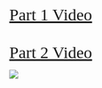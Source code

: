 <html lang="en-US">
<head>
<title> Video</title>
<style>
a{font-family: 'Pacifico', cursive; font-size:30px;}
</style> </head>
<body>

<a href="https://www.youtube.com/watch?v=V2uEfVU5o2s"> Part 1 Video<br><br>
   </a><a href="https://www.youtube.com/watch?v=yzMoVPw9oQo"> Part 2 Video

<img src="![qrcode_sites google com (1)](https://user-images.githubusercontent.com/91527612/139574785-0a81f10a-4418-46dc-ae66-049adf870753.png)">
